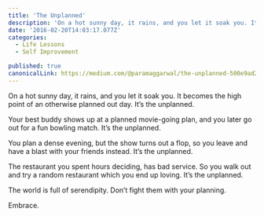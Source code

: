 ```yaml
---
title: 'The Unplanned'
description: 'On a hot sunny day, it rains, and you let it soak you. It becomes the high point of an otherwise planned out day. It’s the unplanned. Your best buddy shows up at a planned movie-going plan, and you…'
date: '2016-02-20T14:03:17.077Z'
categories:
  - Life Lessons
  - Self Improvement

published: true
canonicalLink: https://medium.com/@paramaggarwal/the-unplanned-500e9ad2a610
---
```


On a hot sunny day, it rains, and you let it soak you. It becomes the high point of an otherwise planned out day. It’s the unplanned.

Your best buddy shows up at a planned movie-going plan, and you later go out for a fun bowling match. It’s the unplanned.

You plan a dense evening, but the show turns out a flop, so you leave and have a blast with your friends instead. It’s the unplanned.

The restaurant you spent hours deciding, has bad service. So you walk out and try a random restaurant which you end up loving. It’s the unplanned.

The world is full of serendipity. Don’t fight them with your planning.

Embrace.
